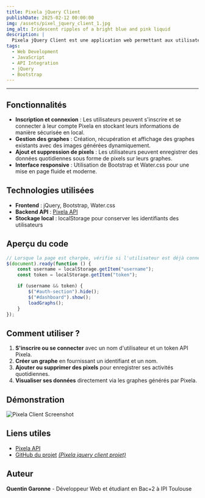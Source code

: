 ```yaml
---
title: Pixela jQuery Client
publishDate: 2025-02-12 00:00:00
img: /assets/pixel_jquery_client_1.jpg
img_alt: Iridescent ripples of a bright blue and pink liquid
description: |
  Pixela jQuery Client est une application web permettant aux utilisateurs de gérer leurs graphes sur la plateforme Pixela via une interface intuitive construite avec jQuery et Bootstrap. Elle offre la possibilité de créer un compte, d'ajouter des graphes, et de suivre visuellement ses progrès grâce aux graphes générés dynamiquement.
tags:
  - Web Development
  - JavaScript
  - API Integration
  - jQuery
  - Bootstrap
---
```

---

## Fonctionnalités
- **Inscription et connexion** : Les utilisateurs peuvent s'inscrire et se connecter à leur compte Pixela en stockant leurs informations de manière sécurisée en local.
- **Gestion des graphes** : Création, récupération et affichage des graphes existants avec des images générées dynamiquement.
- **Ajout et suppression de pixels** : Les utilisateurs peuvent enregistrer des données quotidiennes sous forme de pixels sur leurs graphes.
- **Interface responsive** : Utilisation de Bootstrap et Water.css pour une mise en page fluide et moderne.

## Technologies utilisées
- **Frontend** : jQuery, Bootstrap, Water.css
- **Backend API** : [Pixela API](https://pixe.la)
- **Stockage local** : localStorage pour conserver les identifiants des utilisateurs

## Aperçu du code
```javascript
// Lorsque la page est chargée, vérifie si l'utilisateur est déjà connecté
$(document).ready(function () {
    const username = localStorage.getItem("username");
    const token = localStorage.getItem("token");

    if (username && token) {
        $("#auth-section").hide();
        $("#dashboard").show();
        loadGraphs();
    }
});
```

## Comment utiliser ?
1. **S'inscrire ou se connecter** avec un nom d'utilisateur et un token API Pixela.
2. **Créer un graphe** en fournissant un identifiant et un nom.
3. **Ajouter ou supprimer des pixels** pour enregistrer ses activités quotidiennes.
4. **Visualiser ses données** directement via les graphes générés par Pixela.

## Démonstration
![Pixela Client Screenshot](/assets/pixel_jquery_client_2.jpg)

## Liens utiles
- [Pixela API](https://pixe.la)
- [GitHub du projet](#) [*(Pixela jquery client projet)*](https://github.com/goofrost/Portfolio-GARONNE-Quentin/tree/main/Projets/Pixela%20Jquery%20Client)

## Auteur
**Quentin Garonne** - Développeur Web et étudiant en Bac+2 à IPI Toulouse

